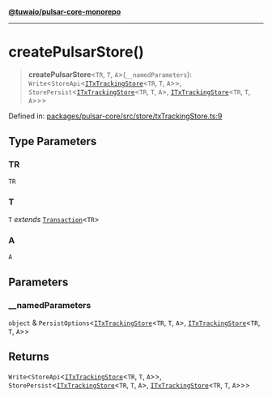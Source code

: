 [**@tuwaio/pulsar-core-monorepo**](../../../README.md)

***

# createPulsarStore()

> **createPulsarStore**\<`TR`, `T`, `A`\>(`__namedParameters`): `Write`\<`StoreApi`\<[`ITxTrackingStore`](../type-aliases/ITxTrackingStore.md)\<`TR`, `T`, `A`\>\>, `StorePersist`\<[`ITxTrackingStore`](../type-aliases/ITxTrackingStore.md)\<`TR`, `T`, `A`\>, [`ITxTrackingStore`](../type-aliases/ITxTrackingStore.md)\<`TR`, `T`, `A`\>\>\>

Defined in: [packages/pulsar-core/src/store/txTrackingStore.ts:9](https://github.com/TuwaIO/pulsar-core/blob/dbbc3a2abf86991b161bee65372e50210926b49f/packages/pulsar-core/src/store/txTrackingStore.ts#L9)

## Type Parameters

### TR

`TR`

### T

`T` *extends* [`Transaction`](../type-aliases/Transaction.md)\<`TR`\>

### A

`A`

## Parameters

### \_\_namedParameters

`object` & `PersistOptions`\<[`ITxTrackingStore`](../type-aliases/ITxTrackingStore.md)\<`TR`, `T`, `A`\>, [`ITxTrackingStore`](../type-aliases/ITxTrackingStore.md)\<`TR`, `T`, `A`\>\>

## Returns

`Write`\<`StoreApi`\<[`ITxTrackingStore`](../type-aliases/ITxTrackingStore.md)\<`TR`, `T`, `A`\>\>, `StorePersist`\<[`ITxTrackingStore`](../type-aliases/ITxTrackingStore.md)\<`TR`, `T`, `A`\>, [`ITxTrackingStore`](../type-aliases/ITxTrackingStore.md)\<`TR`, `T`, `A`\>\>\>
